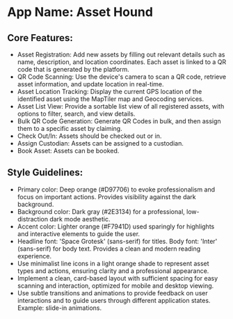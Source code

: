 # **App Name**: Asset Hound

## Core Features:

- Asset Registration: Add new assets by filling out relevant details such as name, description, and location coordinates. Each asset is linked to a QR code that is generated by the platform.
- QR Code Scanning: Use the device's camera to scan a QR code, retrieve asset information, and update location in real-time.
- Asset Location Tracking: Display the current GPS location of the identified asset using the MapTiler map and Geocoding services.
- Asset List View: Provide a sortable list view of all registered assets, with options to filter, search, and view details.
- Bulk QR Code Generation: Generate QR Codes in bulk, and then assign them to a specific asset by claiming.
- Check Out/In: Assets should be checked out or in.
- Assign Custodian: Assets can be assigned to a custodian.
- Book Asset: Assets can be booked.

## Style Guidelines:

- Primary color: Deep orange (#D97706) to evoke professionalism and focus on important actions. Provides visibility against the dark background.
- Background color: Dark gray (#2E3134) for a professional, low-distraction dark mode aesthetic.
- Accent color: Lighter orange (#F7941D) used sparingly for highlights and interactive elements to guide the user.
- Headline font: 'Space Grotesk' (sans-serif) for titles. Body font: 'Inter' (sans-serif) for body text. Provides a clean and modern reading experience.
- Use minimalist line icons in a light orange shade to represent asset types and actions, ensuring clarity and a professional appearance.
- Implement a clean, card-based layout with sufficient spacing for easy scanning and interaction, optimized for mobile and desktop viewing.
- Use subtle transitions and animations to provide feedback on user interactions and to guide users through different application states. Example: slide-in animations.